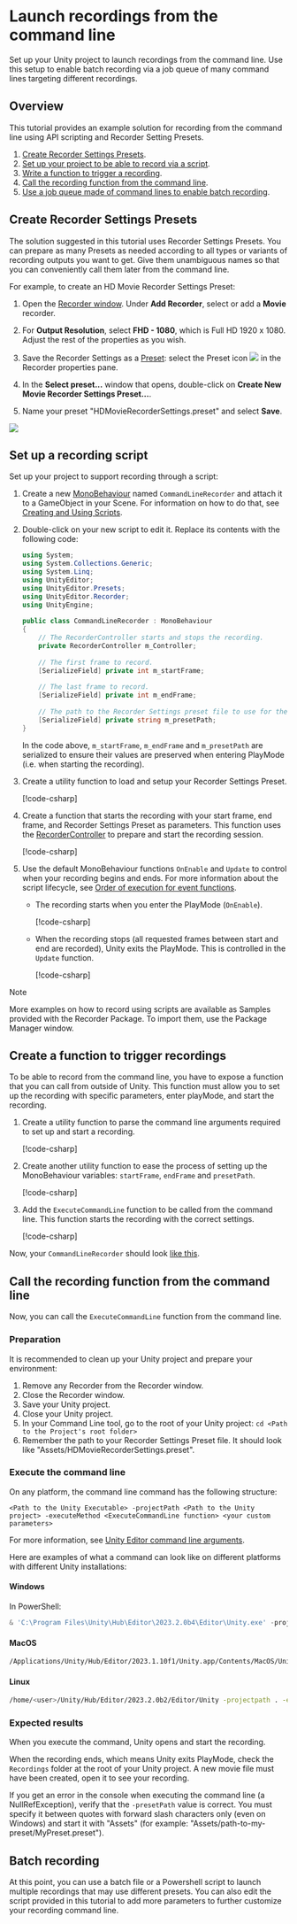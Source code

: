 # Launch recordings from the command line

Set up your Unity project to launch recordings from the command line. Use this setup to enable batch recording via a job queue of many command lines targeting different recordings.

## Overview

This tutorial provides an example solution for recording from the command line using API scripting and Recorder Setting Presets.

1. [Create Recorder Settings Presets](#create-recorder-settings-presets).
2. [Set up your project to be able to record via a script](#set-up-a-recording-script).
3. [Write a function to trigger a recording](#create-a-function-to-trigger-recordings).
4. [Call the recording function from the command line](#call-the-recording-function-from-the-command-line).
5. [Use a job queue made of command lines to enable batch recording](#batch-recording).


## Create Recorder Settings Presets

The solution suggested in this tutorial uses Recorder Settings Presets. You can prepare as many Presets as needed according to all types or variants of recording outputs you want to get. Give them unambiguous names so that you can conveniently call them later from the command line.

For example, to create an HD Movie Recorder Settings Preset:

1. Open the [Recorder window](RecordingRecorderWindow.md). Under **Add Recorder**, select or add a **Movie** recorder.

2. For **Output Resolution**, select **FHD - 1080**, which is Full HD 1920 x 1080. Adjust the rest of the properties as you wish.

3. Save the Recorder Settings as a [Preset](https://docs.unity3d.com/Manual/Presets.html): select the Preset icon ![](Images/IconPreset.png) in the Recorder properties pane.

4. In the **Select preset...** window that opens, double-click on **Create New Movie Recorder Settings Preset...**.

5. Name your preset "HDMovieRecorderSettings.preset" and select **Save**.

![](Images/CommandLineRecorderCreatePreset.png)

## Set up a recording script

Set up your project to support recording through a script:

1. Create a new [MonoBehaviour](https://docs.unity3d.com/2023.3/Documentation/ScriptReference/MonoBehaviour.html) named `CommandLineRecorder` and attach it to a GameObject in your Scene. For information on how to do that, see [Creating and Using Scripts](https://docs.unity3d.com/2023.3/Documentation/Manual/CreatingAndUsingScripts.html).

2. Double-click on your new script to edit it. Replace its contents with the following code:

   ```c#
   using System;
   using System.Collections.Generic;
   using System.Linq;
   using UnityEditor;
   using UnityEditor.Presets;
   using UnityEditor.Recorder;
   using UnityEngine;
 
   public class CommandLineRecorder : MonoBehaviour
   {
       // The RecorderController starts and stops the recording.
       private RecorderController m_Controller;
 
       // The first frame to record.
       [SerializeField] private int m_startFrame;
 
       // The last frame to record.
       [SerializeField] private int m_endFrame;
 
       // The path to the Recorder Settings preset file to use for the recording.
       [SerializeField] private string m_presetPath;
   }
   ```

   In the code above, `m_startFrame`, `m_endFrame` and `m_presetPath` are serialized to ensure their values are preserved when entering PlayMode (i.e. when starting the recording).

3. Create a utility function to load and setup your Recorder Settings Preset.
   
   [!code-csharp[](CommandLineRecorder.cs#L23-L50)]

4. Create a function that starts the recording with your start frame, end frame, and Recorder Settings Preset as parameters. This function uses the [RecorderController](../api/UnityEditor.Recorder.RecorderController.html) to prepare and start the recording session.

   [!code-csharp[](CommandLineRecorder.cs#L52-L68)]

5. Use the default MonoBehaviour functions `OnEnable` and `Update` to control when your recording begins and ends. For more information about the script lifecycle, see [Order of execution for event functions](https://docs.unity3d.com/2023.3/Documentation/Manual/ExecutionOrder.html).

   - The recording starts when you enter the PlayMode (`OnEnable`).

     [!code-csharp[](CommandLineRecorder.cs#L70-L74)]

   - When the recording stops (all requested frames between start and end are recorded), Unity exits the PlayMode. This is controlled in the `Update` function.

     [!code-csharp[](CommandLineRecorder.cs#L76-L86)]

>[!NOTE]
>More examples on how to record using scripts are available as Samples provided with the Recorder Package. To import them, use the Package Manager window.

## Create a function to trigger recordings

To be able to record from the command line, you have to expose a function that you can call from outside of Unity. This function must allow you to set up the recording with specific parameters, enter playMode, and start the recording.

1. Create a utility function to parse the command line arguments required to set up and start a recording.

   [!code-csharp[](CommandLineRecorder.cs#L88-L110)]

2. Create another utility function to ease the process of setting up the MonoBehaviour variables: `startFrame`, `endFrame` and `presetPath`.

   [!code-csharp[](CommandLineRecorder.cs#L112-L118)]

3. Add the `ExecuteCommandLine` function to be called from the command line. This function starts the recording with the correct settings.

   [!code-csharp[](CommandLineRecorder.cs#L120-L146)]

Now, your `CommandLineRecorder` should look [like this](CommandLineRecorderScript.md).

## Call the recording function from the command line

Now, you can call the `ExecuteCommandLine` function from the command line.

### Preparation

It is recommended to clean up your Unity project and prepare your environment:

1. Remove any Recorder from the Recorder window.
2. Close the Recorder window.
3. Save your Unity project.
4. Close your Unity project.
5. In your Command Line tool, go to the root of your Unity project: `cd <Path to the Project's root folder>`
6. Remember the path to your Recorder Settings Preset file. It should look like "Assets/HDMovieRecorderSettings.preset".

### Execute the command line

On any platform, the command line command has the following structure:

```
<Path to the Unity Executable> -projectPath <Path to the Unity project> -executeMethod <ExecuteCommandLine function> <your custom parameters>
```

For more information, see [Unity Editor command line arguments](https://docs.unity3d.com/Manual/EditorCommandLineArguments.html).

Here are examples of what a command can look like on different platforms with different Unity installations:

#### Windows

In PowerShell:
```powershell
& 'C:\Program Files\Unity\Hub\Editor\2023.2.0b4\Editor\Unity.exe' -projectPath . -executeMethod CommandLineRecorder.ExecuteCommandLine -startFrame 0 -endFrame 10 -presetPath 'Assets/HDMovieRecorderSettings.preset'
```

#### MacOS

```bash
/Applications/Unity/Hub/Editor/2023.1.10f1/Unity.app/Contents/MacOS/Unity -projectpath . -executeMethod CommandLineRecorder.ExecuteCommandLine -startFrame 0 -endFrame 10 -presetPath "Assets/HDMovieRecorderSettings.preset"
```

#### Linux

```bash
/home/<user>/Unity/Hub/Editor/2023.2.0b2/Editor/Unity -projectpath . -executeMethod CommandLineRecorder.ExecuteCommandLine -startFrame 0 -endFrame 10 -presetPath "Assets/HDMovieRecorderSettings.preset" 
```

### Expected results

When you execute the command, Unity opens and start the recording.

When the recording ends, which means Unity exits PlayMode, check the `Recordings` folder at the root of your Unity project. A new movie file must have been created, open it to see your recording.

If you get an error in the console when executing the command line (a NullRefException), verify that the `-presetPath` value is correct. You must specify it between quotes with forward slash characters only (even on Windows) and start it with "Assets" (for example: "Assets/path-to-my-preset/MyPreset.preset").

## Batch recording

At this point, you can use a batch file or a Powershell script to launch multiple recordings that may use different presets. You can also edit the script provided in this tutorial to add more parameters to further customize your recording command line.
